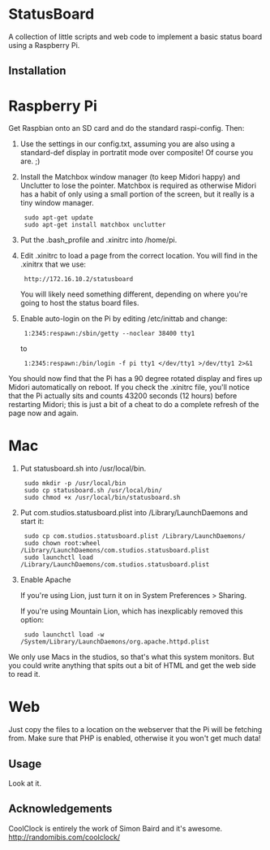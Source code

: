 StatusBoard
===========

A collection of little scripts and web code to implement a basic status board using a Raspberry Pi.


Installation
------------

# Raspberry Pi

Get Raspbian onto an SD card and do the standard raspi-config. Then:

1. Use the settings in our config.txt, assuming you are also using a standard-def display in portratit mode over composite! Of course you are. ;)

2. Install the Matchbox window manager (to keep Midori happy) and Unclutter to lose the pointer. Matchbox is required as otherwise Midori has a habit of only using a small portion of the screen, but it really is a tiny window manager.

		sudo apt-get update
		sudo apt-get install matchbox unclutter

3. Put the .bash_profile and .xinitrc into /home/pi.

4. Edit .xinitrc to load a page from the correct location. You will find in the .xinitrx that we use:

		http://172.16.10.2/statusboard

	You will likely need something different, depending on where you're going to host the status board files.

5. Enable auto-login on the Pi by editing /etc/inittab and change:

		1:2345:respawn:/sbin/getty --noclear 38400 tty1 

	to

		1:2345:respawn:/bin/login -f pi tty1 </dev/tty1 >/dev/tty1 2>&1

You should now find that the Pi has a 90 degree rotated display and fires up Midori automatically on reboot. If you check the .xinitrc file, you'll notice that the Pi actually sits and counts 43200 seconds (12 hours) before restarting Midori; this is just a bit of a cheat to do a complete refresh of the page now and again.


# Mac

1. Put statusboard.sh into /usr/local/bin.

        sudo mkdir -p /usr/local/bin
        sudo cp statusboard.sh /usr/local/bin/
        sudo chmod +x /usr/local/bin/statusboard.sh

2. Put com.studios.statusboard.plist into /Library/LaunchDaemons and start it:

        sudo cp com.studios.statusboard.plist /Library/LaunchDaemons/
        sudo chown root:wheel /Library/LaunchDaemons/com.studios.statusboard.plist
        sudo launchctl load /Library/LaunchDaemons/com.studios.statusboard.plist

3. Enable Apache

	If you're using Lion, just turn it on in System Preferences > Sharing.

	If you're using Mountain Lion, which has inexplicably removed this option:

        sudo launchctl load -w /System/Library/LaunchDaemons/org.apache.httpd.plist

We only use Macs in the studios, so that's what this system monitors. But you could write anything that spits out a bit of HTML and get the web side to read it.


# Web

Just copy the files to a location on the webserver that the Pi will be fetching from. Make sure that PHP is enabled, otherwise it you won't get much data!


Usage
-----

Look at it.


Acknowledgements
----------------

CoolClock is entirely the work of Simon Baird and it's awesome.
http://randomibis.com/coolclock/

